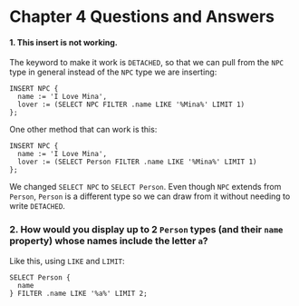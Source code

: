 # Chapter 4 Questions and Answers

#### 1. This insert is not working.

The keyword to make it work is `DETACHED`, so that we can pull from the `NPC` type in general instead of the `NPC` type we are inserting:

```
INSERT NPC {
  name := 'I Love Mina',
  lover := (SELECT NPC FILTER .name LIKE '%Mina%' LIMIT 1)
};
```

One other method that can work is this:

```
INSERT NPC {
  name := 'I Love Mina',
  lover := (SELECT Person FILTER .name LIKE '%Mina%' LIMIT 1)
};
```

We changed `SELECT NPC` to `SELECT Person`. Even though `NPC` extends from `Person`, `Person` is a different type so we can draw from it without needing to write `DETACHED`.

### 2. How would you display up to 2 `Person` types (and their `name` property) whose names include the letter `a`?

Like this, using `LIKE` and `LIMIT`:

```
SELECT Person {
  name
} FILTER .name LIKE '%a%' LIMIT 2;
```

